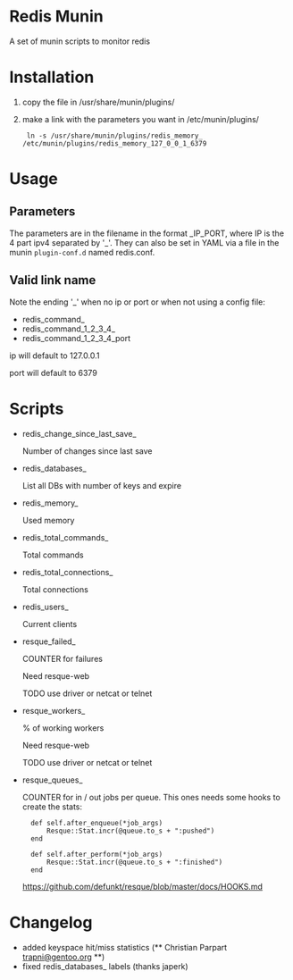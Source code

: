 Redis Munin
===========

A set of munin scripts to monitor redis

Installation
============

1. copy the file in /usr/share/munin/plugins/
2. make a link with the parameters you want in /etc/munin/plugins/

        ln -s /usr/share/munin/plugins/redis_memory_ /etc/munin/plugins/redis_memory_127_0_0_1_6379

Usage
==========

Parameters
-------

The parameters are in the filename in the format \_IP\_PORT, where IP is the 4 part ipv4 separated by '\_'.
They can also be set in YAML via a file in the munin `plugin-conf.d` named redis.conf.  

Valid link name
---------------

Note the ending '\_' when no ip or port or when not using a config file:

* redis\_command\_
* redis\_command\_1\_2\_3\_4\_
* redis\_command\_1\_2\_3\_4\_port

ip will default to 127.0.0.1

port will default to 6379

Scripts
=======

* redis\_change\_since\_last\_save\_

    Number of changes since last save

* redis\_databases\_

    List all DBs with number of keys and expire

* redis\_memory\_

    Used memory

* redis\_total\_commands\_

    Total commands

* redis\_total\_connections\_

    Total connections

* redis\_users\_

    Current clients

* resque\_failed\_

    COUNTER for failures

    Need resque-web

    TODO use driver or netcat or telnet 

* resque\_workers\_

    % of working workers

    Need resque-web

    TODO use driver or netcat or telnet

* resque\_queues\_

    COUNTER for in / out jobs per queue.
    This ones needs some hooks to create the stats:

        def self.after_enqueue(*job_args)
            Resque::Stat.incr(@queue.to_s + ":pushed")
        end

        def self.after_perform(*job_args)
            Resque::Stat.incr(@queue.to_s + ":finished")
        end
        
    https://github.com/defunkt/resque/blob/master/docs/HOOKS.md

Changelog
=======

 * added keyspace hit/miss statistics (** Christian Parpart <trapni@gentoo.org> **)
 * fixed redis\_databases\_ labels (thanks japerk)


